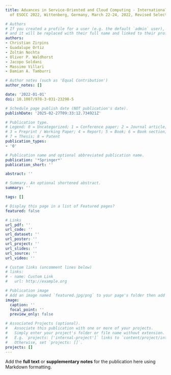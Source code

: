 ```yaml
---
title: Advances in Service-Oriented and Cloud Computing - International Workshops
  of ESOCC 2022, Wittenberg, Germany, March 22-24, 2022, Revised Selected Papers

# Authors
# If you created a profile for a user (e.g. the default `admin` user), write the username (folder name) here
# and it will be replaced with their full name and linked to their profile.
authors:
- Christian Zirpins
- Guadalupe Ortiz
- Zoltán Nochta
- Oliver P. Waldhorst
- Jacopo Soldani
- Massimo Villari
- Damian A. Tamburri

# Author notes (such as 'Equal Contribution')
author_notes: []

date: '2022-01-01'
doi: 10.1007/978-3-031-23298-5

# Schedule page publish date (NOT publication's date).
publishDate: '2025-02-27T09:33:12.734921Z'

# Publication type.
# Legend: 0 = Uncategorized; 1 = Conference paper; 2 = Journal article;
# 3 = Preprint / Working Paper; 4 = Report; 5 = Book; 6 = Book section;
# 7 = Thesis; 8 = Patent
publication_types:
- '0'

# Publication name and optional abbreviated publication name.
publication: '*Springer*'
publication_short: ''

abstract: ''

# Summary. An optional shortened abstract.
summary: ''

tags: []

# Display this page in a list of Featured pages?
featured: false

# Links
url_pdf: ''
url_code: ''
url_dataset: ''
url_poster: ''
url_project: ''
url_slides: ''
url_source: ''
url_video: ''

# Custom links (uncomment lines below)
# links:
# - name: Custom Link
#   url: http://example.org

# Publication image
# Add an image named `featured.jpg/png` to your page's folder then add a caption below.
image:
  caption: ''
  focal_point: ''
  preview_only: false

# Associated Projects (optional).
#   Associate this publication with one or more of your projects.
#   Simply enter your project's folder or file name without extension.
#   E.g. `projects: ['internal-project']` links to `content/project/internal-project/index.md`.
#   Otherwise, set `projects: []`.
projects: []
---
```


Add the **full text** or **supplementary notes** for the publication here using Markdown formatting.

